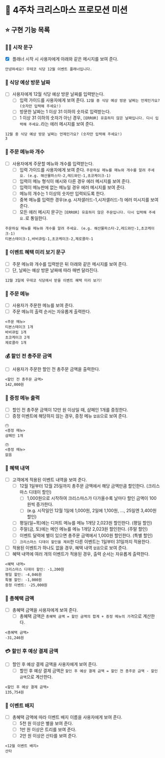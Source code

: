 # 🎄 4주차 크리스마스 프로모션 미션

## ⭐️ 구현 기능 목록

### 🏃‍♀️ 시작 문구

- [x] 플래너 시작 시 사용자에게 아래와 같은 메시지를 보여 준다.

```
안녕하세요! 우테코 식당 12월 이벤트 플래너입니다.
```

### 📅 식당 예상 방문 날짜

- [ ] 사용자에게 12월 식당 예상 방문 날짜를 입력받는다.
  - [ ] 입력 가이드를 사용자에게 보여 준다. `12월 중 식당 예상 방문 날짜는 언제인가요? (숫자만 입력해 주세요!)`
  - [ ] 방문한 날짜는 1 이상 31 이하의 숫자로 입력받는다.
  - [ ] 1 이상 31 이하의 숫자가 아닌 경우, `[ERROR] 유효하지 않은 날짜입니다. 다시 입력해 주세요.`라는 에러 메시지를 보여 준다.

```
12월 중 식당 예상 방문 날짜는 언제인가요? (숫자만 입력해 주세요!)
3
```

### 🧾 주문 메뉴와 개수

- [ ] 사용자에게 주문할 메뉴와 개수를 입력받는다.
  - [ ] 입력 가이드를 사용자에게 보여 준다. `주문하실 메뉴를 메뉴와 개수를 알려 주세요. (e.g. 해산물파스타-2,레드와인-1,초코케이크-1)`
  - [ ] 입력이 메뉴 형식이 예시와 다른 경우 에러 메시지를 보여 준다.
  - [ ] 입력이 메뉴판에 없는 메뉴일 경우 에러 메시지를 보여 준다.
  - [ ] 메뉴의 개수는 1 이상의 숫자만 입력되도록 한다.
  - [ ] 중복 메뉴를 입력한 경우(e.g. 시저샐러드-1,시저샐러드-1) 에러 미시지를 보여 준다.
  - [ ] 모든 에러 메시지 문구는 `[ERROR] 유효하지 않은 주문입니다. 다시 입력해 주세요.`로 통일한다.

```
주문하실 메뉴를 메뉴와 개수를 알려 주세요. (e.g. 해산물파스타-2,레드와인-1,초코케이크-1)
티본스테이크-1,바비큐립-1,초코케이크-2,제로콜라-1
```

### 💬 이벤트 혜택 미리 보기 문구

- [ ] 주문 메뉴와 개수를 입력받은 뒤 아래와 같은 메시지를 보여 준다.
- [ ] 단, 날짜는 예상 방문 날짜에 따라 매번 달라진다.

```
12월 3일에 우테코 식당에서 받을 이벤트 혜택 미리 보기!
```

### 🎂 주문 메뉴

- [ ] 사용자가 주문한 메뉴를 보여 준다.
- [ ] 주문 메뉴의 출력 순서는 자유롭게 출력한다.

```
<주문 메뉴>
티본스테이크 1개
바비큐립 1개
초코케이크 2개
제로콜라 1개
```

### 💰 할인 전 총주문 금액

- [ ] 사용자가 주문한 할인 전 총주문 금액을 출력한다.

```
<할인 전 총주문 금액>
142,000원
```

### 🎁 증정 메뉴 출력

- [ ] 할인 전 총주문 금액이 12만 원 이상일 때, 샴페인 1개를 증정한다.
- [ ] 증정 이벤트에 해당하지 않는 경우, 증정 메뉴 `없음`으로 보여 준다.

```
⓵
<증정 메뉴>
샴페인 1개

⓶
<증정 메뉴>
없음
```

### 🌟 혜택 내역

- [ ] 고객에게 적용된 이벤트 내역을 보여 준다.
  - [ ] 12월 1일부터 12월 25일까지 총주문 금액에서 해당 금액만큼 할인한다. (크리스마스 디데이 할인)
    - [ ] 1,000원으로 시작하여 크리스마스가 다가올수록 날마다 할인 금액이 100원씩 증가한다.
    - [ ] (e.g. 시작일인 12월 1일에 1,000원, 2일에 1,100원, ..., 25일엔 3,400원 할인)
  - [ ] 평일(일~목)에는 디저트 메뉴를 메뉴 1개당 2,023원 할인한다. (평일 할인)
  - [ ] 주말(금, 토)에는 메인 메뉴를 메뉴 1개당 2,023원 할인한다. (주말 할인)
  - [ ] 이벤트 달력에 별이 있으면 총주문 금액에서 1,000원 할인한다. (특별 할인)
  - [ ] `크리스마스 디데이 할인을 제외`한 다른 이벤트는 1일부터 31일까지 적용한다.
- [ ] 적용된 이벤트가 하나도 없을 경우, 혜택 내역 `없음`으로 보여 준다.
- [ ] 혜택 내역에 여러 개의 이벤트가 적용된 경우, 출력 순서는 자유롭게 출력한다.

```
<혜택 내역>
크리스마스 디데이 할인: -1,200원
평일 할인: -4,046원
특별 할인: -1,000원
증정 이벤트: -25,000원
```

### 💸 총혜택 금액

- [ ] 총혜택 금액을 사용자에게 보여 준다.
  - [ ] 총혜택 금액은 `총혜택 금액 = 할인 금액의 합계 + 증정 메뉴의 가격`으로 계산한다.

```
<총혜택 금액>
-31,246원
```

### 💳 할인 후 예상 결제 금액

- [ ] 할인 후 예상 결제 금액을 사용자에게 보여 준다.
  - [ ] 할인 후 예상 결제 금액은 `할인 후 예상 결제 금액 = 할인 전 총주문 금액 - 할인 금액`으로 계산한다.

```
<할인 후 예상 결제 금액>
135,754원
```

### 🤶 이벤트 배지

- [ ] 총혜택 금액에 따라 이벤트 배지 이름을 사용자에게 보여 준다.
  - [ ] 5천 원 이상은 별을 보여 준다.
  - [ ] 1만 원 이상은 트리를 보여 준다.
  - [ ] 2만 원 이상은 산타를 보여 준다.

```
<12월 이벤트 배지>
산타
```
